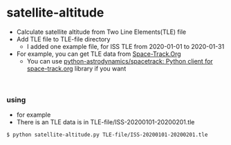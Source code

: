 # satellite-altitude

- Calculate satellite altitude from Two Line Elements(TLE) file
- Add TLE file to TLE-file directory
    - I added one example file, for ISS TLE from 2020-01-01 to 2020-01-31
- For example, you can get TLE data from [Space-Track.Org](https://www.space-track.org/auth/login)
    - You can use [python-astrodynamics/spacetrack: Python client for space-track.org](https://github.com/python-astrodynamics/spacetrack) library if you want

<br>

### 

### using

- for example
- There is an TLE data is in TLE-file/ISS-20200101-20200201.tle

```
$ python satellite-altitude.py TLE-file/ISS-20200101-20200201.tle
```